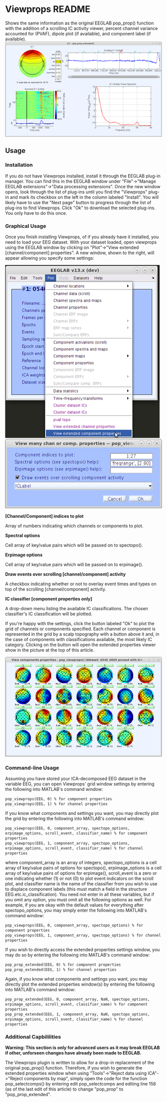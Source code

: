 # Viewprops README
Shows the same information as the original EEGLAB pop_prop() function with the addition of a scrolling IC activity viewer, percent channel variance accounted for (PVAF), dipole plot (if available), and component label (if available).
![](Viewprops_eye.png)

## Usage
### Installation
If you do not have Viewprops installed, install it through the EEGLAB plug-in manager. You can find this in the EEGLAB window under "File"->"Manage EEGLAB extensions"->"Data processing extensions". Once the new window opens, look through the list of plug-ins until you find the "Viewprops" plug-in and mark its checkbox on the left in the column labeled "Install". You will likely have to use the "Next page" button to progress through the list of plug-ins to find Viewprops. Click "Ok" to download the selected plug-ins. You only have to do this once.

### Graphical Usage
Once you finish installing Viewprops, of if you already have it installed, you need to load your EEG dataset. With your dataset loaded, open viewprops using the EEGLAB window by clicking on "Plot"->"View extended [channel/component] properties". A new window, shown to the right, will appear allowing you specify some settings:

![](Viewprops_menu.png)
![](Viewprops_settings.png)

**\[Channel/Component\] indices to plot**

Array of numbers indicating which channels or components to plot.

**Spectral options**

Cell array of key/value pairs which will be passed on to spectopo().

**Erpimage options**

Cell array of key/value pairs which will be passed on to erpimage().

**Draw events over scrolling \[channel/component\] activity**

A checkbox indicating whether or not to overlay event times and types on top of the scrolling \[channel/component\] activity.

**IC classifier [component properties only]**

A drop-down menu listing the available IC classifications. The chosen classifier's IC classification will be plotted.

If you're happy with the settings, click the button labeled "Ok" to plot the grid of channels or components specified. Each channel or component is represented in the grid by a scalp topography with a button above it and, in the case of components with classifications available, the most likely IC category. Clicking on the button will open the extended properties viewer show in the picture at the top of this article.

![](Pop_viewprops.png)

### Command-line Usage
Assuming you have stored your ICA-decomposed EEG dataset in the variable EEG, you can open Viewprops' grid window settings by entering the following into MATLAB's command window:
```
pop_viewprops(EEG, 0) % for component properties
pop_viewprops(EEG, 1) % for channel properties
```
If you know what components and settings you want, you may directly plot the grid by entering the following into MATLAB's command window:
```
pop_viewprops(EEG, 0, component_array, spectopo_options, erpimage_options, scroll_event, classifier_name) % for component properties
pop_viewprops(EEG, 1, component_array, spectopo_options, erpimage_options, scroll_event, classifier_name) % for channel properties
```
where component_array is an array of integers, spectopo_options is a cell array of key/value pairs of options for spectopo(), erpimage_options is a cell array of key/value pairs of options for erpimage(), scroll_event is a zero or one indicating whether (1) or not (0) to plot event indicators on the scroll plot, and classifier name is the name of the classifier from you wish to use to displace component labels (this must match a field in the structure EEG.etc.ic_classification). You need not enter in all these variables, but if you omit any option, you must omit all the following options as well. For example, if you are okay with the default values for everything after spectopo_options, you may simply enter the following into MATLAB's command window:
```
pop_viewprops(EEG, 0, component_array, spectopo_options) % for component properties
pop_viewprops(EEG, 1, component_array, spectopo_options) % for channel properties
```
If you wish to directly access the extended properties settings window, you may do so by entering the following into MATLAB's command window:
```
pop_prop_extended(EEG, 0) % for component properties
pop_prop_extended(EEG, 1) % for channel properties
```
Again, if you know what components and settings you want, you may directly plot the extended properties window(s) by entering the following into MATLAB's command window:
```
pop_prop_extended(EEG, 0, component_array, NaN, spectopo_options, erpimage_options, scroll_event, classifier_name) % for component properties
pop_prop_extended(EEG, 1, component_array, NaN, spectopo_options, erpimage_options, scroll_event, classifier_name) % for channel properties
```
### Additional Capbililities
**Warning: This section is only for advanced users as it may break EEGLAB if other, unforseen changes have already been made to EEGLAB.**

The Viewprops plugin is written to allow for a drop-in replacement of the original pop_prop() function. Therefore, if you wish to generate the extended properties window when using "Tools"->"Reject data using ICA"->"Reject components by map", simply open the code for the function pop_selectcomps() by entering edit pop_selectcomps and editing line 158 (as of the last edit of this article) to change "pop_prop" to "pop_prop_extended".
